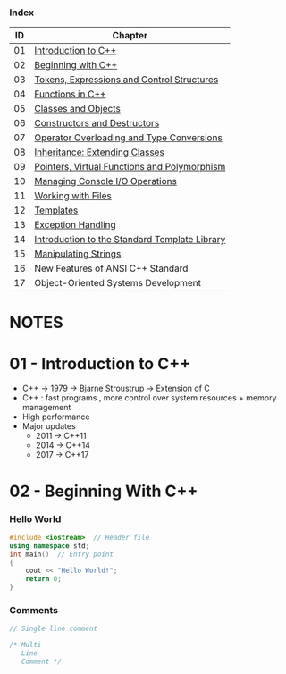 ### Index

| ID | Chapter |
| --- | --- |
| 01 | [Introduction to C++](#01---introduction-to-C++) |
| 02 | [Beginning with C++](#02---beginning-with-c) |
| 03 | [Tokens, Expressions and Control Structures](#03---tokens-expressions-and-control-structures) |
| 04 | [Functions in C++](#04---functions-in-c) |
| 05 | [Classes and Objects](#05---classes-and-objects) |
| 06 | [Constructors and Destructors](#06---constructors-and-destructors) |
| 07 | [Operator Overloading and Type Conversions](#07---operator-overloading-and-type-conversions) |
| 08 | [Inheritance: Extending Classes](#08---inheritance--extending-classes) |
| 09 | [Pointers, Virtual Functions and Polymorphism](#09---pointers-virtual-functions-and-polymorphism) |
| 10 | [Managing Console I/O Operations](#10---managing-console-io-operations) |
| 11 | [Working with Files](#11---working-with-files) |
| 12 | [Templates](#12---templates) |
| 13 | [Exception Handling](#13---exception-handling) |
| 14 | [Introduction to the Standard Template Library](#14---standard-template-library) |
| 15 | [Manipulating Strings](#15---manipulating-strings) |
| 16 | New Features of ANSI C++ Standard |
| 17 | Object-Oriented Systems Development |

# NOTES

# 01 - Introduction to C++

- C++ -> 1979 -> Bjarne Stroustrup -> Extension of C
- C++ : fast programs , more control over system resources + memory management
- High performance
- Major updates
    - 2011 -> C++11
    - 2014 -> C++14
    - 2017 -> C++17

# 02 - Beginning With C++

### Hello World

```cpp
#include <iostream>  // Header file
using namespace std;
int main()  // Entry point
{
    cout << "Hello World!";
    return 0;  
}
```

### Comments

```cpp
// Single line comment

/* Multi
   Line
   Comment */
```